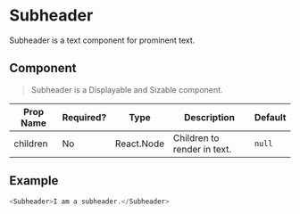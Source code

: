 # Subheader
Subheader is a text component for prominent text.

## Component
> Subheader is a Displayable and Sizable component.

| Prop Name  | Required?  | Type       | Description                         | Default |
| ---------- | ---------- | ---------- | ----------------------------------- | ------- |
| children   | No         | React.Node | Children to render in text.         | `null`  |

## Example
```javascript
<Subheader>I am a subheader.</Subheader>
```
